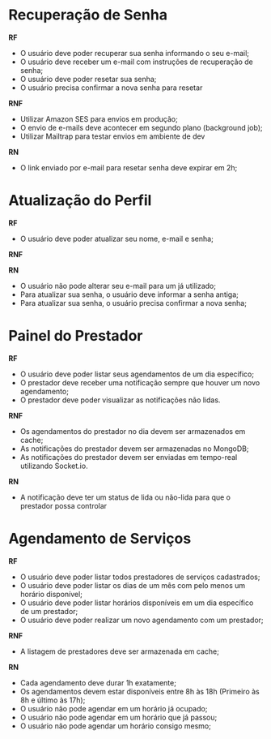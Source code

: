 # Recuperação de Senha

**RF**

- O usuário deve poder recuperar sua senha informando o seu e-mail;
- O usuário deve receber um e-mail com instruções de recuperação de senha;
- O usuário deve poder resetar sua senha;
- O usuário precisa confirmar a nova senha para resetar

**RNF**

- Utilizar Amazon SES para envios em produção;
- O envio de e-mails deve acontecer em segundo plano (background job);
- Utilizar Mailtrap para testar envios em ambiente de dev

**RN**

- O link enviado por e-mail para resetar senha deve expirar em 2h;


# Atualização do Perfil

**RF**

- O usuário deve poder atualizar seu nome, e-mail e senha;

**RNF**

**RN**

- O usuário não pode alterar seu e-mail para um já utilizado;
- Para atualizar sua senha, o usuário deve informar a senha antiga;
- Para atualizar sua senha, o usuário precisa confirmar a nova senha;

# Painel do Prestador

**RF**

- O usuário deve poder listar seus agendamentos de um dia específico;
- O prestador deve receber uma notificação sempre que houver um novo agendamento;
- O prestador deve poder visualizar as notificações não lidas.

**RNF**

- Os agendamentos do prestador no dia devem ser armazenados em cache;
- As notificações do prestador devem ser armazenadas no MongoDB;
- As notificações do prestador devem ser enviadas em tempo-real utilizando Socket.io.

**RN**

- A notificação deve ter um status de lida ou não-lida para que o prestador possa controlar

# Agendamento de Serviços

**RF**

- O usuário deve poder listar todos prestadores de serviços cadastrados;
- O usuário deve poder listar os dias de um mês com pelo menos um horário disponível;
- O usuário deve poder listar horários disponíveis em um dia específico de um prestador;
- O usuário deve poder realizar um novo agendamento com um prestador;

**RNF**

- A listagem de prestadores deve ser armazenada em cache;


**RN**

- Cada agendamento deve durar 1h exatamente;
- Os agendamentos devem estar disponíveis entre 8h às 18h (Primeiro às 8h e último às 17h);
- O usuário não pode agendar em um horário já ocupado;
- O usuário não pode agendar em um horário que já passou;
- O usuário não pode agendar um horário consigo mesmo;

